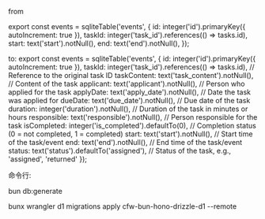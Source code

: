from

export const events = sqliteTable('events', {
  id: integer('id').primaryKey({ autoIncrement: true }),
  taskId: integer('task_id').references(() => tasks.id),
  start: text('start').notNull(),
  end: text('end').notNull(),
});

to:
export const events = sqliteTable('events', {
  id: integer('id').primaryKey({ autoIncrement: true }),
  taskId: integer('task_id').references(() => tasks.id),  // Reference to the original task ID
  taskContent: text('task_content').notNull(),  // Content of the task
  applicant: text('applicant').notNull(),  // Person who applied for the task
  applyDate: text('apply_date').notNull(),  // Date the task was applied for
  dueDate: text('due_date').notNull(),  // Due date of the task
  duration: integer('duration').notNull(),  // Duration of the task in minutes or hours
  responsible: text('responsible').notNull(),  // Person responsible for the task
  isCompleted: integer('is_completed').defaultTo(0),  // Completion status (0 = not completed, 1 = completed)
  start: text('start').notNull(),  // Start time of the task/event
  end: text('end').notNull(),  // End time of the task/event
  status: text('status').defaultTo('assigned'),  // Status of the task, e.g., 'assigned', 'returned'
});




命令行:

bun db:generate

bunx wrangler d1 migrations apply cfw-bun-hono-drizzle-d1 --remote
